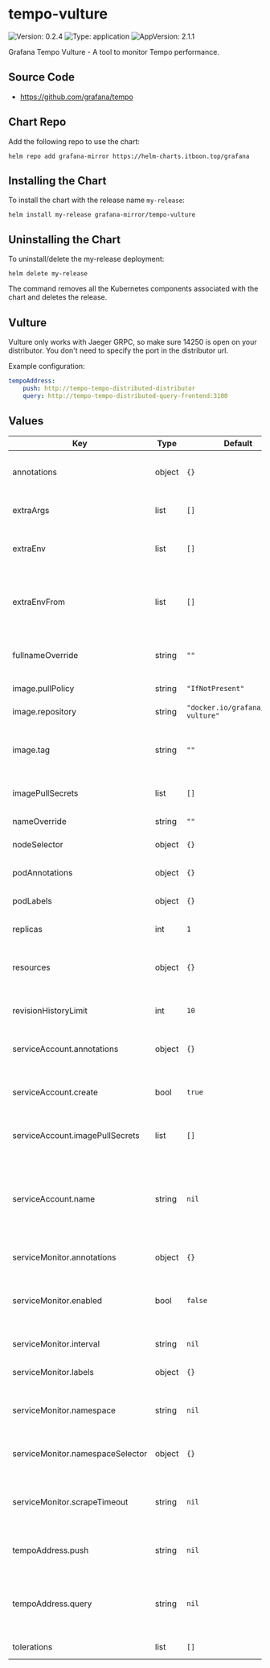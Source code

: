# tempo-vulture

![Version: 0.2.4](https://img.shields.io/badge/Version-0.2.4-informational?style=flat-square) ![Type: application](https://img.shields.io/badge/Type-application-informational?style=flat-square) ![AppVersion: 2.1.1](https://img.shields.io/badge/AppVersion-2.1.1-informational?style=flat-square)

Grafana Tempo Vulture - A tool to monitor Tempo performance.

## Source Code

* <https://github.com/grafana/tempo>

## Chart Repo

Add the following repo to use the chart:

```console
helm repo add grafana-mirror https://helm-charts.itboon.top/grafana
```

## Installing the Chart

To install the chart with the release name `my-release`:

```console
helm install my-release grafana-mirror/tempo-vulture
```

## Uninstalling the Chart

To uninstall/delete the my-release deployment:

```console
helm delete my-release
```

The command removes all the Kubernetes components associated with the chart and deletes the release.

## Vulture

Vulture only works with Jaeger GRPC, so make sure 14250 is open on your distributor. You don't need to specify the port in the distributor url.

Example configuration:
```yaml
tempoAddress:
    push: http://tempo-tempo-distributed-distributor
    query: http://tempo-tempo-distributed-query-frontend:3100
```

## Values

| Key | Type | Default | Description |
|-----|------|---------|-------------|
| annotations | object | `{}` | Common annotations for the deployment and service |
| extraArgs | list | `[]` | Additional CLI args for the vulture |
| extraEnv | list | `[]` | Environment variables to add to the vulture pods |
| extraEnvFrom | list | `[]` | Environment variables from secrets or configmaps to add to the vulture pods |
| fullnameOverride | string | `""` | Overrides the chart's computed fullname |
| image.pullPolicy | string | `"IfNotPresent"` | Docker image pull policy |
| image.repository | string | `"docker.io/grafana/tempo-vulture"` | Docker image repository |
| image.tag | string | `""` | Overrides the image tag whose default is the chart's appVersion |
| imagePullSecrets | list | `[]` | Image pull secrets for Docker images |
| nameOverride | string | `""` | Overrides the chart's name |
| nodeSelector | object | `{}` | Node selector for vulture pods |
| podAnnotations | object | `{}` | Common annotations for all pods |
| podLabels | object | `{}` | Common labels for all pods |
| replicas | int | `1` | Number of replicas of Tempo Vulture |
| resources | object | `{}` | Resource requests and limits for the vulture |
| revisionHistoryLimit | int | `10` | The number of old ReplicaSets to retain to allow rollback |
| serviceAccount.annotations | object | `{}` | Annotations for the service account |
| serviceAccount.create | bool | `true` | Specifies whether a ServiceAccount should be created |
| serviceAccount.imagePullSecrets | list | `[]` | Image pull secrets for the service account |
| serviceAccount.name | string | `nil` | The name of the ServiceAccount to use. If not set and create is true, a name is generated using the fullname template |
| serviceMonitor.annotations | object | `{}` | ServiceMonitor annotations |
| serviceMonitor.enabled | bool | `false` | If enabled, ServiceMonitor resources for Prometheus Operator are created |
| serviceMonitor.interval | string | `nil` | ServiceMonitor scrape interval |
| serviceMonitor.labels | object | `{}` | Additional ServiceMonitor labels |
| serviceMonitor.namespace | string | `nil` | Alternative namespace for ServiceMonitor resources |
| serviceMonitor.namespaceSelector | object | `{}` | Namespace selector for ServiceMonitor resources |
| serviceMonitor.scrapeTimeout | string | `nil` | ServiceMonitor scrape timeout in Go duration format (e.g. 15s) |
| tempoAddress.push | string | `nil` | the url towards your Tempo distributor, e.g. http://distributor |
| tempoAddress.query | string | `nil` | the url towards your Tempo query-frontend, e.g. http://query-frontend:3100 |
| tolerations | list | `[]` | Tolerations for vulture pods |
